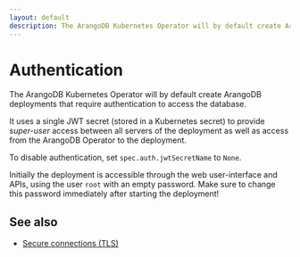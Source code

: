 ```yaml
---
layout: default
description: The ArangoDB Kubernetes Operator will by default create ArangoDB deploymentsthat require authentication to access the database
---
```

# Authentication

The ArangoDB Kubernetes Operator will by default create ArangoDB deployments
that require authentication to access the database.

It uses a single JWT secret (stored in a Kubernetes secret)
to provide *super-user* access between all servers of the deployment
as well as access from the ArangoDB Operator to the deployment.

To disable authentication, set `spec.auth.jwtSecretName` to `None`.

Initially the deployment is accessible through the web user-interface and
APIs, using the user `root` with an empty password.
Make sure to change this password immediately after starting the deployment!

## See also

- [Secure connections (TLS)](deployment-kubernetes-tls.html)
